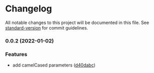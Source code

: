 # Changelog

All notable changes to this project will be documented in this file. See [standard-version](https://github.com/conventional-changelog/standard-version) for commit guidelines.

### 0.0.2 (2022-01-02)


### Features

* add camelCased parameters ([d40dabc](https://github.com/fuale/Laravel-Router-Provider/commit/d40dabca88ff172725f590df2016d3fd5ba9f2f5))
